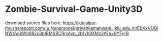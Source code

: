 # Zombie-Survival-Game-Unity3D

download source files here: https://jklujaipur-my.sharepoint.com/:u:/g/personal/priyankamanwani_jklu_edu_in/EbXxVUGjNWtAobWb982u3pIBMSBCRryAyp_zb1yh8XMz3A?e=9YFyrB
